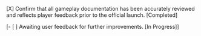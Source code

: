 [X] Confirm that all gameplay documentation has been accurately reviewed and reflects player feedback prior to the official launch. [Completed]

[- [ ] Awaiting user feedback for further improvements. [In Progress]]